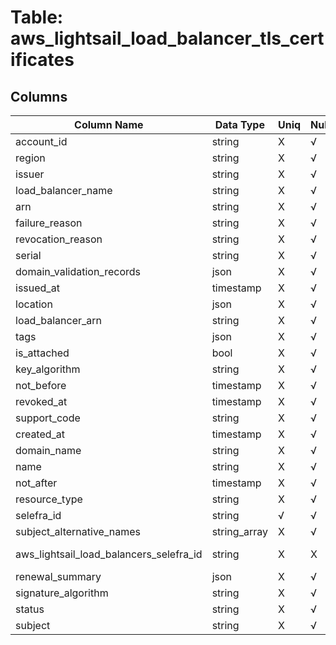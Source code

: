# Table: aws_lightsail_load_balancer_tls_certificates

## Columns 

|  Column Name   |  Data Type  | Uniq | Nullable | Description | 
|  ----  | ----  | ----  | ----  | ---- | 
| account_id | string | X | √ |  | 
| region | string | X | √ |  | 
| issuer | string | X | √ |  | 
| load_balancer_name | string | X | √ |  | 
| arn | string | X | √ |  | 
| failure_reason | string | X | √ |  | 
| revocation_reason | string | X | √ |  | 
| serial | string | X | √ |  | 
| domain_validation_records | json | X | √ |  | 
| issued_at | timestamp | X | √ |  | 
| location | json | X | √ |  | 
| load_balancer_arn | string | X | √ |  | 
| tags | json | X | √ |  | 
| is_attached | bool | X | √ |  | 
| key_algorithm | string | X | √ |  | 
| not_before | timestamp | X | √ |  | 
| revoked_at | timestamp | X | √ |  | 
| support_code | string | X | √ |  | 
| created_at | timestamp | X | √ |  | 
| domain_name | string | X | √ |  | 
| name | string | X | √ |  | 
| not_after | timestamp | X | √ |  | 
| resource_type | string | X | √ |  | 
| selefra_id | string | √ | √ | random id | 
| subject_alternative_names | string_array | X | √ |  | 
| aws_lightsail_load_balancers_selefra_id | string | X | X | fk to aws_lightsail_load_balancers.selefra_id | 
| renewal_summary | json | X | √ |  | 
| signature_algorithm | string | X | √ |  | 
| status | string | X | √ |  | 
| subject | string | X | √ |  | 


